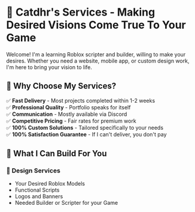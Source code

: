 # 🎯 Catdhr's Services - Making Desired Visions Come True To Your Game

Welcome! I'm a learning Roblox scripter and builder, willing to make your desires. Whether you need a website, mobile app, or custom design work, I'm here to bring your vision to life.

## 🚀 Why Choose My Services?

✅ **Fast Delivery** - Most projects completed within 1-2 weeks  
✅ **Professional Quality** - Portfolio speaks for itself  
✅ **Communication** - Mostly available via Discord  
✅ **Competitive Pricing** - Fair rates for premium work  
✅ **100% Custom Solutions** - Tailored specifically to your needs  
✅ **100% Satisfaction Guarantee** - If I can't deliver, you don't pay  

## 💼 What I Can Build For You

### 🎨 **Design Services**
- Your Desired Roblox Models
- Functional Scripts
- Logos and Banners
- Needed Builder or Scripter for your Game
